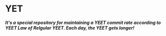# YET

**_It's a special repository for maintaining a YEET commit rate according to YEET Law of Relgular YEET. Each day, the YEET gets longer!_**
